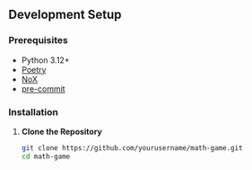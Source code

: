## Development Setup

### Prerequisites
- Python 3.12+
- [Poetry](https://python-poetry.org/)
- [NoX](https://nox.thea.codes/en/stable/)
- [pre-commit](https://pre-commit.com/)

### Installation

1. **Clone the Repository**
   ```bash
   git clone https://github.com/yourusername/math-game.git
   cd math-game